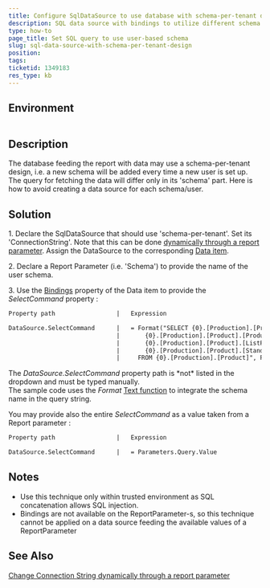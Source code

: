 ```yaml
---
title: Configure SqlDataSource to use database with schema-per-tenant design
description: SQL data source with bindings to utilize different schema for each user according to report parameter
type: how-to
page_title: Set SQL query to use user-based schema
slug: sql-data-source-with-schema-per-tenant-design
position: 
tags: 
ticketid: 1349183
res_type: kb
---
```


## Environment
<table>
</table>


## Description
The database feeding the report with data may use a schema-per-tenant design, i.e. a new schema will be added every time a new user is set up. The query for fetching the data will differ only in its 'schema' part. Here is how to avoid creating a data source for each schema/user.

## Solution
1\. Declare the SqlDataSource that should use 'schema-per-tenant'. Set its 'ConnectionString'. Note that this can be done [dynamically through a report parameter](../knowledge-base/how-to-pass-connectionstring-to-report-dynamically-through-report-parameter). Assign the DataSource to the corresponding [Data item](../data-items).  

2\. Declare a Report Parameter (i.e. 'Schema') to provide the name of the user schema.  

3\. Use the [Bindings](https://docs.telerik.com/reporting/expressions-bindings) property of the Data item to provide the _SelectCommand_ property :  
  

```XML
Property path                 |   Expression

DataSource.SelectCommand      |   = Format("SELECT {0}.[Production].[Product].[Name],
                              |       {0}.[Production].[Product].[ProductNumber],
                              |       {0}.[Production].[Product].[ListPrice],
                              |       {0}.[Production].[Product].[StandardCost]
                              |     FROM {0}.[Production].[Product]", Parameters.Schema.Value)
```
  
The _DataSource.SelectCommand_ property path is \*not\* listed in the dropdown and must be typed manually.  
The sample code uses the _Format_ [Text function](../expressions-text-functions) to integrate the schema name in the query string. 

You may provide also the entire _SelectCommand_ as a value taken from a Report parameter :

```XML
Property path                 |   Expression

DataSource.SelectCommand      |   = Parameters.Query.Value
```

## Notes
* Use this technique only within trusted environment as SQL concatenation allows SQL injection.
* Bindings are not available on the ReportParameter-s, so this technique cannot be applied on a data source feeding the available values of a ReportParameter

## See Also
[Change Connection String dynamically through a report parameter](how-to-pass-connectionstring-to-report-dynamically-through-report-parameter)
